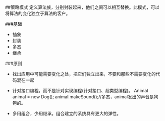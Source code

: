 ##策略模式
定义算法族，分别封装起来，他们之间可以相互替换。此模式，可以将算法的变化独立于算法的客户。

###基础
- 抽象
- 封装
- 多态
- 继承

###原则
- 找出应用中可能需要变化之处，把它们独立出来，不要和那些不需要变化的代码混在一起

- 针对接口编程，而不是针对实现编程(针对接口、超类型编程)。
	Animal animal = new Dog();
	animal.makeSound();//多态，animal发出的声音是狗狗的。
	
- 多用组合，少用继承。组合建立的系统具有更大的弹性。
